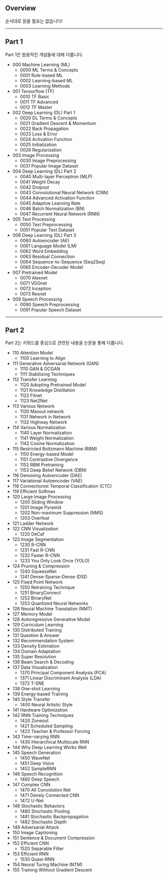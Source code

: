 ## Overview

순서대로 읽을 필요는 없습니다!

---

## Part 1

Part 1은 범용적인 개념들에 대해 다룹니다.

* 000 Machine Learning (ML)
	* 0000 ML Terms & Concepts
	* 0001 Rule-based ML
	* 0002 Learning-based ML
	* 0003 Learning Methods
* 001 Tensorflow (TF)
	* 0010 TF Basic
	* 0011 TF Advanced
	* 0012 TF Master
* 002 Deep Learning (DL) Part 1
	* 0020 DL Terms & Concepts
	* 0021 Gradient Descent & Momentum
	* 0022 Back Propagation
	* 0023 Loss & Error
	* 0024 Activation Function
	* 0025 Initialization
	* 0026 Regularization
* 003 Image Processing
	* 0030 Image Preprocessing
	* 0031 Popular Image Dataset
* 004 Deep Learning (DL) Part 2
	* 0040 Multi-layer Perceptron (MLP)
	* 0041 Weight Decay
	* 0042 Dropout
	* 0043 Convolutional Neural Network (CNN)
	* 0044 Advanced Activation Function
	* 0045 Adaptive Learning Rate
	* 0046 Batch Normalization (BN)
	* 0047 Recurrent Neural Network (RNN)
* 005 Text Processing
	* 0050 Text Preprocessing
	* 0051 Popular Text Dataset
* 006 Deep Learning (DL) Part 3
	* 0060 Autoencoder (AE)
	* 0061 Language Model (LM)
	* 0062 Word Embedding
	* 0063 Residual Connection
	* 0064 Sequence-to-Sequence (Seq2Seq)
	* 0065 Encoder-Decoder Model
* 007 Pretrained Model
	* 0070 Alexnet
	* 0071 VGGnet
	* 0072 Inception
	* 0073 Resnet
* 009 Speech Processing
	* 0090 Speech Preprocessing
	* 0091 Popular Speech Dataset

---

## Part 2

Part 2는 키워드를 중심으로 관련된 내용을 논문을 통해 다룹니다.

* 110 Attention Model
	* 1100 Learning to Align 
* 111 Generative Adversarial Network (GAN)
	* 1110 GAN & DCGAN
	* 1111 Stabilizing Techniques
* 112 Transfer Learning
	* 1120 Adopting Pretrained Model
	* 1121 Knowledge Distillation
	* 1122 Fitnet
	* 1123 Net2Net
* 113 Various Network
	* 1130 Maxout network
	* 1131 Network in Network
	* 1132 Highway Network
* 114 Various Normalization
	* 1140 Layer Normalization
	* 1141 Weight Normalization
	* 1142 Cosine Normalization
* 115 Restricted Boltzmann Machine (RBM)
	* 1150 Energy-based Model
	* 1151 Contrastive Divergence
	* 1152 RBM Pretraining
	* 1153 Deep Belief Network (DBN)
* 116 Denoising Autoencoder (DAE)
* 117 Variational Autoencoder (VAE)
* 118 Connectionist Temporal Classification (CTC)
* 119 Efficient Softmax
* 120 Large Image Processing
	* 1200 Sliding Window
	* 1201 Image Pyramid
	* 1202 Non-maximum Suppression (NMS)
	* 1203 Overfeat
* 121 Ladder Network
* 122 CNN Visualization
	* 1220 DeCaf
* 123 Image Segmentation
	* 1230 R-CNN
	* 1231 Fast R-CNN
	* 1232 Faster R-CNN
	* 1233 You Only Look Once (YOLO)
* 124 Pruning & Compression
	* 1240 SqueezeNet
	* 1241 Dense-Sparse-Dense (DSD
* 125 Fixed Point Network
	* 1250 Retraining Technique
	* 1251 BinaryConnect
	* 1252 BinaryNet
	* 1253 Quantized Neural Networks
* 126 Neural Machine Translation (NMT)
* 127 Memory Model
* 128 Autoregressive Generative Model
* 129 Curriculum Learning
* 130 Distributed Training
* 131 Question & Answer
* 132 Recommendation System
* 133 Density Estimation
* 134 Domain Adaptation
* 135 Super Resolution
* 136 Beam Search & Decoding
* 137 Data Visualization
	* 1370 Principal Component Analysis (PCA)
	* 1371 Linear Discriminant Analysis (LDA)
	* 1372 T-SNE
* 138 One-shot Learning
* 139 Energy-based Training
* 140 Style Transfer
	* 1400 Neural Artistic Style
* 141 Hardware Optimization
* 142 RNN Training Techniques
	* 1420 Zoneout
	* 1421 Scheduled Sampling
	* 1422 Teacher & Professor Forcing
* 143 Time-varying RNN
	* 1430 Hierarchical Multiscale RNN
* 144 Why Deep Learning Works Well
* 145 Speech Generation
	* 1450 WaveNet
	* 1451 Deep Voice
	* 1452 SampleRNN
* 146 Speech Recognition
	* 1460 Deep Speech
* 147 Complex CNN
	* 1470 All Convolution Net
	* 1471 Densly Connected CNN
	* 1472 U-Net
* 148 Stochastic Behaviors
	* 1480 Stochastic Pooling
	* 1481 Stochastic Backpropagation
	* 1482 Stochastic Depth
* 149 Adversarial Attack
* 150 Image Captioning
* 151 Sentence & Document Compression
* 152 Efficient CNN
	* 1520 Separable Filter
* 153 Efficient RNN
	* 1530 Quasi-RNN
* 154 Neural Turing Machine (NTM)
* 155 Training Without Gradient Descent
